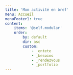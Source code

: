 ```yaml
---
title: 'Mon activité en bref'
menu: Accueil
menuFooter1: true
content:
    items: '@self.modular'
    order:
        by: default
        dir: asc
        custom:
            - _entete
            - _besoins
            - _rendezvous
            - _portfolio
---
```


